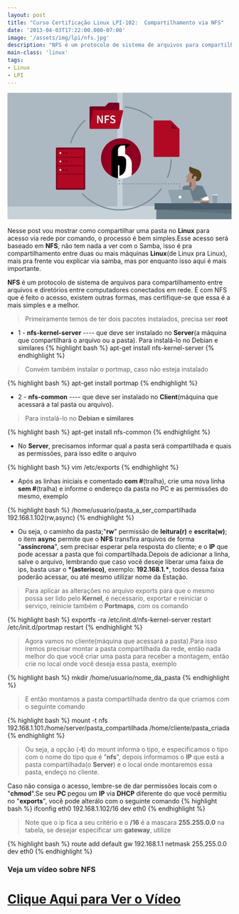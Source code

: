 ```yaml
---
layout: post
title: "Curso Certificação Linux LPI-102:  Compartilhamento via NFS"
date: '2013-04-03T17:22:00.000-07:00'
image: '/assets/img/lpi/nfs.jpg'
description: "NFS é um protocolo de sistema de arquivos para compartilhamento entre arquivos e diretórios entre computadores conectados em rede."
main-class: 'linux'
tags:
- Linux
- LPI
---
```


![Compartilhamento via NFS](/assets/img/lpi/nfs.jpg "Compartilhamento via NFS")

Nesse post vou mostrar como compartilhar uma pasta no __Linux__ para acesso via rede por comando, o processo é bem simples.Esse acesso será baseado em __NFS__, não tem nada a ver com o Samba, isso é pra compartilhamento entre duas ou mais máquinas __Linux__(de Linux pra Linux), mais pra frente vou explicar via samba, mas por enquanto isso aqui é mais importante.

__NFS__ é um protocolo de sistema de arquivos para compartilhamento entre arquivos e diretórios entre computadores conectados em rede. É com NFS que é feito o acesso, existem outras formas, mas certifique-se que essa é a mais simples e a melhor.

> Primeiramente temos de ter dois pacotes instalados, precisa ser __root__

* 1 - __nfs-kernel-server__ ---- que deve ser instalado no __Server__(a máquina que compartilhará o arquivo ou a pasta).
Para instalá-lo no Debian e similares
{% highlight bash %}
apt-get install nfs-kernel-server
{% endhighlight %}

> Convém também instalar o portmap, caso não esteja instalado

{% highlight bash %}
apt-get install portmap
{% endhighlight %}

* 2 - __nfs-common__ ---- que deve ser instalado no __Client__(máquina que acessará a tal pasta ou arquivo).

> Para instalá-lo no __Debian e similares__

{% highlight bash %}
apt-get install nfs-common
{% endhighlight %}

* No __Server__, precisamos informar qual a pasta será compartilhada e quais as permissões, para isso edite o arquivo

{% highlight bash %}
vim /etc/exports
{% endhighlight %}

* Após as linhas iniciais e comentado __com #__(tralha), crie uma nova linha __sem #__(tralha) e informe o endereço da pasta no PC e as permissões do mesmo, exemplo

{% highlight bash %}
/home/usuario/pasta_a_ser_compartilhada 192.168.1.102(rw,async)
{% endhighlight %}

* Ou seja, o caminho da pasta;"__rw__" permissão de __leitura(r)__ e __escrita(w)__; o item __async__ permite que o __NFS__ transfira arquivos de forma "__assíncrona__", sem precisar esperar pela resposta do cliente; e o __IP__ que pode acessar a pasta que foi compartilhada.Depois de adicionar a linha, salve o arquivo, lembrando que caso você deseje liberar uma faixa de ips, basta usar o __*(asterisco)__, exemplo: __192.168.1.*__, todos dessa faixa poderão acessar, ou até mesmo utilizar nome da Estação.

> Para aplicar as alterações no arquivo exports para que o mesmo possa ser lido pelo __Kernel__, é necessario, exportar e reiniciar o serviço, reinicie também o __Portmaps__, com os comando

{% highlight bash %}
exportfs -ra
/etc/init.d/nfs-kernel-server restart
/etc/init.d/portmap restart
{% endhighlight %}

> Agora vamos no cliente(máquina que acessará a pasta).Para isso iremos precisar montar a pasta compartilhada da rede, então nada melhor do que você criar uma pasta para receber a montagem, então crie no local onde você deseja essa pasta, exemplo

{% highlight bash %}
mkdir /home/usuario/nome_da_pasta
{% endhighlight %}

> E então montamos a pasta compartilhada dentro da que criamos com o seguinte comando

{% highlight bash %}
mount -t nfs 192.168.1.101:/home/server/pasta_compartilhada /home/cliente/pasta_criada
{% endhighlight %}

> Ou seja, a opção (__-t__) do mount informa o tipo, e especificamos o tipo com o nome do tipo que é "__nfs__", depois informamos o __IP__ que está a pasta compartilhada(o __Server__) e o local onde montaremos essa pasta, endeço no cliente.

Caso não consiga o acesso, lembre-se de dar permissões locais com o "__chmod__".Se seu __PC__ pegou um __IP__ via __DHCP__ diferente do que você permitiu no "__exports__", você pode alterálo com o seguinte comando
{% highlight bash %}
ifconfig eth0 192.168.1.102/16 dev eth0
{% endhighlight %}

> Note que o ip fica a seu critério e o __/16__ é a mascara __255.255.0.0__ na tabela, se desejar especificar um __gateway__, utilize

{% highlight bash %}
route add default gw 192.168.1.1 netmask 255.255.0.0 dev eth0
{% endhighlight %}

### Veja um vídeo sobre NFS

# [Clique Aqui para Ver o Vídeo](https://www.youtube.com/watch?v=NDQy_saxxZU)

